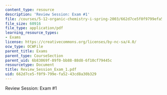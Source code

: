 ```yaml
---
content_type: resource
description: 'Review Session: Exam #1'
file: /courses/5-12-organic-chemistry-i-spring-2003/662d7ce5f0f9799efa5243cd8a30b329_Review_Session_Exam_1.pdf
file_size: 60916
file_type: application/pdf
learning_resource_types:
- Exams
license: https://creativecommons.org/licenses/by-nc-sa/4.0/
ocw_type: OCWFile
parent_title: Exams
parent_type: CourseSection
parent_uid: 6b83069f-89f0-bb88-88d8-6f10cf79445c
resourcetype: Document
title: Review_Session_Exam_1.pdf
uid: 662d7ce5-f0f9-799e-fa52-43cd8a30b329
---
```

Review Session: Exam #1